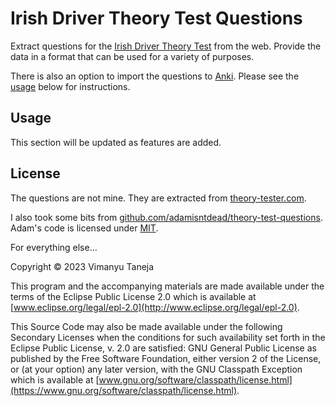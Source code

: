 # Irish Driver Theory Test Questions

Extract questions for the [Irish Driver Theory Test](https://www.rsa.ie/services/learner-drivers/theory-test) from the web. Provide the data in a format that can be used for a variety of purposes.

There is also an option to import the questions to [Anki](https://apps.ankiweb.net/). Please see the [usage](#usage) below for instructions.

## Usage

This section will be updated as features are added.

## License

The questions are not mine. They are extracted from [theory-tester.com](http://theory-tester.com).

I also took some bits from [github.com/adamisntdead/theory-test-questions](https://github.com/adamisntdead/theory-test-questions). Adam's code is licensed under [MIT](https://opensource.org/license/mit/).

For everything else...

Copyright © 2023 Vimanyu Taneja

This program and the accompanying materials are made available under the
terms of the Eclipse Public License 2.0 which is available at
[www.eclipse.org/legal/epl-2.0](http://www.eclipse.org/legal/epl-2.0).

This Source Code may also be made available under the following Secondary
Licenses when the conditions for such availability set forth in the Eclipse
Public License, v. 2.0 are satisfied: GNU General Public License as published by
the Free Software Foundation, either version 2 of the License, or (at your
option) any later version, with the GNU Classpath Exception which is available
at [www.gnu.org/software/classpath/license.html](https://www.gnu.org/software/classpath/license.html).
